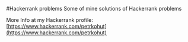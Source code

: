 #Hackerrank problems
Some of mine solutions of Hackerrank problems


More Info at my Hackerrank profile: [https://www.hackerrank.com/petrkohut](https://www.hackerrank.com/petrkohut)

